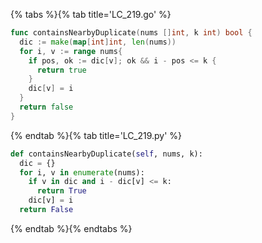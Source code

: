 {% tabs %}{% tab title='LC_219.go' %}

```go
func containsNearbyDuplicate(nums []int, k int) bool {
  dic := make(map[int]int, len(nums))
  for i, v := range nums{
    if pos, ok := dic[v]; ok && i - pos <= k {
      return true
    }
    dic[v] = i
  }
  return false
}
```

{% endtab %}{% tab title='LC_219.py' %}

```py
def containsNearbyDuplicate(self, nums, k):
  dic = {}
  for i, v in enumerate(nums):
    if v in dic and i - dic[v] <= k:
      return True
    dic[v] = i
  return False
```

{% endtab %}{% endtabs %}
